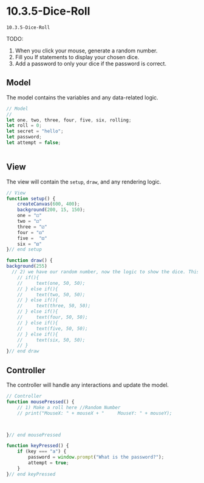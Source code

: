 # 10.3.5-Dice-Roll 
```
10.3.5-Dice-Roll
```
TODO: 
1. When you click your mouse, generate a random number.
2. Fill you If statements to display your chosen dice.
3. Add a password to only your dice if the password is correct. 

## Model
The model contains the variables and any data-related logic.

```javascript
// Model
// 
let one, two, three, four, five, six, rolling;
let roll = 0;
let secret = "hello";
let password;
let attempt = false;



```

## View
The view will contain the `setup`, `draw`, and any rendering logic.

```javascript
// View
function setup() {
    createCanvas(600, 400);
    background(200, 15, 150);
    one = "⚀"
    two = "⚁" 
    three = "⚂"
    four = "⚃"
    five =  "⚄" 
    six = "⚅"
}// end setup

function draw() {
background(255)
  // 2) we have our random number, now the logic to show the dice. This is not the best place to do this, where should it move?. 
    // if(){
    //     text(one, 50, 50);
    // } else if(){
    //     text(two, 50, 50);
    // } else if(){
    //     text(three, 50, 50);
    // } else if(){
    //     text(four, 50, 50);
    // } else if(){
    //     text(five, 50, 50);
    // } else if(){
    //     text(six, 50, 50);
    // } 
}// end draw


```

## Controller
The controller will handle any interactions and update the model.

```javascript
// Controller
function mousePressed() {
    // 1) Make a roll here //Random Number 
    // print("MouseX: " + mouseX + "     MouseY: " + mouseY);



}// end mousePressed

function keyPressed() {
    if (key === "a") {
        password = window.prompt("What is the password?");
        attempt = true;
    }
}// end keyPressed
```

